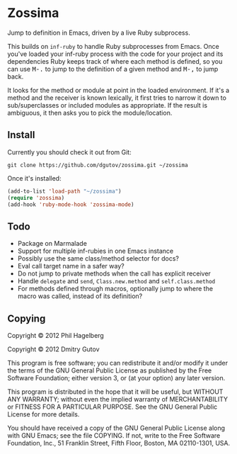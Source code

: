 # Zossima

Jump to definition in Emacs, driven by a live Ruby subprocess.

This builds on `inf-ruby` to handle Ruby subprocesses from Emacs. Once
you've loaded your inf-ruby process with the code for your project and
its dependencies Ruby keeps track of where each method is defined, so
you can use <kbd>M-.</kbd> to jump to the definition of a given method
and <kbd>M-,</kbd> to jump back.

It looks for the method or module at point in the loaded environment.
If it's a method and the receiver is known lexically, it first tries to narrow
it down to sub/superclasses or included modules as appropriate.
If the result is ambiguous, it then asks you to pick the module/location.

## Install

Currently you should check it out from Git:

`git clone https://github.com/dgutov/zossima.git ~/zossima`

Once it's installed:

```lisp
(add-to-list 'load-path "~/zossima")
(require 'zossima)
(add-hook 'ruby-mode-hook 'zossima-mode)
```

## Todo

* Package on Marmalade
* Support for multiple inf-rubies in one Emacs instance
* Possibly use the same class/method selector for docs?
* Eval call target name in a safer way?
* Do not jump to private methods when the call has explicit receiver
* Handle `delegate` and `send`, `Class.new.method` and `self.class.method`
* For methods defined through macros, optionally jump to where the macro was
  called, instead of its definition?

## Copying

Copyright © 2012 Phil Hagelberg

Copyright © 2012 Dmitry Gutov

This program is free software; you can redistribute it and/or modify
it under the terms of the GNU General Public License as published by
the Free Software Foundation; either version 3, or (at your option)
any later version.

This program is distributed in the hope that it will be useful,
but WITHOUT ANY WARRANTY; without even the implied warranty of
MERCHANTABILITY or FITNESS FOR A PARTICULAR PURPOSE.  See the
GNU General Public License for more details.

You should have received a copy of the GNU General Public License
along with GNU Emacs; see the file COPYING.  If not, write to the
Free Software Foundation, Inc., 51 Franklin Street, Fifth Floor,
Boston, MA 02110-1301, USA.

